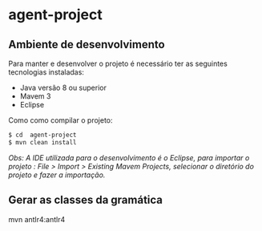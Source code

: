 # agent-project

## Ambiente de desenvolvimento

Para manter e desenvolver o projeto é necessário ter as seguintes tecnologias instaladas:
  - Java versão 8 ou superior 
  - Mavem 3
  - Eclipse

Como como compilar o projeto:
```sh
$ cd  agent-project 
$ mvn clean install
```
_Obs: A IDE utilizada para o desenvolvimento é o Eclipse, para importar o projeto : File > Import > Existing Mavem Projects, selecionar o diretório do projeto e fazer a importação._

## Gerar as classes da gramática

mvn antlr4:antlr4
